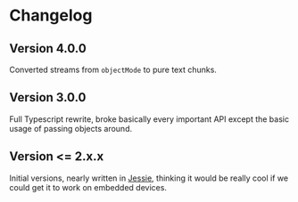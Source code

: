 # Changelog

## Version 4.0.0

Converted streams from `objectMode` to pure text chunks.

## Version 3.0.0

Full Typescript rewrite, broke basically every important API except the basic usage of passing objects around.

## Version <= 2.x.x

Initial versions, nearly written in [Jessie](https://github.com/Agoric/Jessie), thinking it would be really cool if we could get it to work on embedded devices.

